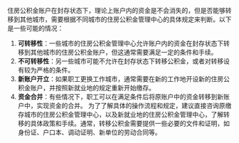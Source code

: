 住房公积金账户在封存状态下，理论上账户内的资金是不会消失的，但是否能够转移到其他城市，需要根据不同城市的住房公积金管理中心的具体规定来判断。以下是一些可能的情况：

1. **可转移性**：一些城市的住房公积金管理中心允许账户内的资金在封存状态下转移到其他城市的住房公积金账户，但这通常需要满足一定的条件和手续。
2. **不可转移性**：另一些城市可能不允许在封存状态下转移公积金，或者对转移设有较为严格的条件。
3. **新账户开立**：如果职工更换工作城市，通常需要在新的工作地开设新的住房公积金账户，并按照新就业地的规定重新开始缴存。
4. **资金合并**：有些情况下，职工可以在满足条件后将原账户中的资金转移到新账户中，实现资金的合并。
为了了解具体的操作流程和规定，建议直接咨询原缴存城市的住房公积金管理中心，以及新就业地的住房公积金管理中心，了解转移的具体政策和手续。通常，转移公积金需要提供一些必要的文件和证明，如身份证、户口本、调动证明、新单位的劳动合同等。

